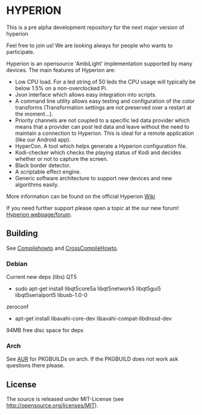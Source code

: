 HYPERION
========

This is a pre alpha development repository for the next major version of hyperion

Feel free to join us! We are looking always for people who wants to participate.





Hyperion is an opensource 'AmbiLight' implementation supported by many devices. The main features of Hyperion are:
* Low CPU load. For a led string of 50 leds the CPU usage will typically be below 1.5% on a non-overclocked Pi.
* Json interface which allows easy integration into scripts.
* A command line utility allows easy testing and configuration of the color transforms (Transformation settings are not preserved over a restart at the moment...).
* Priority channels are not coupled to a specific led data provider which means that a provider can post led data and leave without the need to maintain a connection to Hyperion. This is ideal for a remote application (like our Android app).
* HyperCon. A tool which helps generate a Hyperion configuration file.
* Kodi-checker which checks the playing status of Kodi and decides whether or not to capture the screen.
* Black border detector.
* A scriptable effect engine.
* Generic software architecture to support new devices and new algorithms easily.

More information can be found on the official Hyperion [Wiki](https://wiki.hyperion-project.org) 

If you need further support please open a topic at the our new forum!
[Hyperion webpage/forum](https://www.hyperion-project.org).

## Building

See [Compilehowto](CompileHowto.txt) and [CrossCompileHowto](CrossCompileHowto.txt).

### Debian
Current new deps (libs)
QT5
- sudo apt-get install libqt5core5a libqt5network5 libqt5gui5 libqt5serialport5 libusb-1.0-0

zeroconf
- apt-get install libavahi-core-dev libavahi-compat-libdnssd-dev

94MB free disc space for deps

### Arch
See [AUR](https://aur.archlinux.org/packages/?O=0&SeB=nd&K=hyperion&outdated=&SB=n&SO=a&PP=50&do_Search=Go) for PKGBUILDs on arch. If the PKGBUILD does not work ask questions there please.

## License
The source is released under MIT-License (see http://opensource.org/licenses/MIT).
